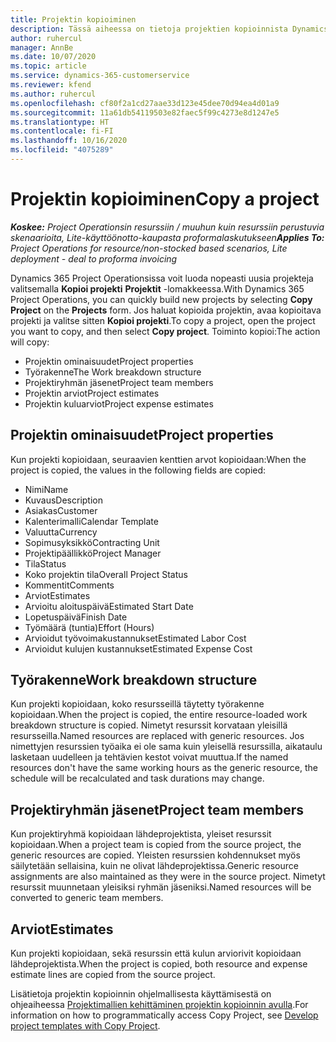 ```yaml
---
title: Projektin kopioiminen
description: Tässä aiheessa on tietoja projektien kopioinnista Dynamics 365 Project Operationsissa.
author: ruhercul
manager: AnnBe
ms.date: 10/07/2020
ms.topic: article
ms.service: dynamics-365-customerservice
ms.reviewer: kfend
ms.author: ruhercul
ms.openlocfilehash: cf80f2a1cd27aae33d123e45dee70d94ea4d01a9
ms.sourcegitcommit: 11a61db54119503e82faec5f99c4273e8d1247e5
ms.translationtype: HT
ms.contentlocale: fi-FI
ms.lasthandoff: 10/16/2020
ms.locfileid: "4075289"
---
```

# <a name="copy-a-project"></a><span data-ttu-id="a9af4-103">Projektin kopioiminen</span><span class="sxs-lookup"><span data-stu-id="a9af4-103">Copy a project</span></span>

<span data-ttu-id="a9af4-104">_**Koskee:** Project Operationsin resurssiin / muuhun kuin resurssiin perustuvia skenaarioita, Lite-käyttöönotto-kaupasta proformalaskutukseen_</span><span class="sxs-lookup"><span data-stu-id="a9af4-104">_**Applies To:** Project Operations for resource/non-stocked based scenarios, Lite deployment - deal to proforma invoicing_</span></span>

<span data-ttu-id="a9af4-105">Dynamics 365 Project Operationsissa voit luoda nopeasti uusia projekteja valitsemalla **Kopioi projekti** **Projektit** -lomakkeessa.</span><span class="sxs-lookup"><span data-stu-id="a9af4-105">With Dynamics 365 Project Operations, you can quickly build new projects by selecting **Copy Project** on the **Projects** form.</span></span> <span data-ttu-id="a9af4-106">Jos haluat kopioida projektin, avaa kopioitava projekti ja valitse sitten **Kopioi projekti**.</span><span class="sxs-lookup"><span data-stu-id="a9af4-106">To copy a project, open the project you want to copy, and then select **Copy project**.</span></span> <span data-ttu-id="a9af4-107">Toiminto kopioi:</span><span class="sxs-lookup"><span data-stu-id="a9af4-107">The action will copy:</span></span>

- <span data-ttu-id="a9af4-108">Projektin ominaisuudet</span><span class="sxs-lookup"><span data-stu-id="a9af4-108">Project properties</span></span>
- <span data-ttu-id="a9af4-109">Työrakenne</span><span class="sxs-lookup"><span data-stu-id="a9af4-109">The Work breakdown structure</span></span>
- <span data-ttu-id="a9af4-110">Projektiryhmän jäsenet</span><span class="sxs-lookup"><span data-stu-id="a9af4-110">Project team members</span></span>
- <span data-ttu-id="a9af4-111">Projektin arviot</span><span class="sxs-lookup"><span data-stu-id="a9af4-111">Project estimates</span></span>
- <span data-ttu-id="a9af4-112">Projektin kuluarviot</span><span class="sxs-lookup"><span data-stu-id="a9af4-112">Project expense estimates</span></span>

## <a name="project-properties"></a><span data-ttu-id="a9af4-113">Projektin ominaisuudet</span><span class="sxs-lookup"><span data-stu-id="a9af4-113">Project properties</span></span>

<span data-ttu-id="a9af4-114">Kun projekti kopioidaan, seuraavien kenttien arvot kopioidaan:</span><span class="sxs-lookup"><span data-stu-id="a9af4-114">When the project is copied, the values in the following fields are copied:</span></span>

- <span data-ttu-id="a9af4-115">Nimi</span><span class="sxs-lookup"><span data-stu-id="a9af4-115">Name</span></span>
- <span data-ttu-id="a9af4-116">Kuvaus</span><span class="sxs-lookup"><span data-stu-id="a9af4-116">Description</span></span>
- <span data-ttu-id="a9af4-117">Asiakas</span><span class="sxs-lookup"><span data-stu-id="a9af4-117">Customer</span></span>
- <span data-ttu-id="a9af4-118">Kalenterimalli</span><span class="sxs-lookup"><span data-stu-id="a9af4-118">Calendar Template</span></span>
- <span data-ttu-id="a9af4-119">Valuutta</span><span class="sxs-lookup"><span data-stu-id="a9af4-119">Currency</span></span>
- <span data-ttu-id="a9af4-120">Sopimusyksikkö</span><span class="sxs-lookup"><span data-stu-id="a9af4-120">Contracting Unit</span></span>
- <span data-ttu-id="a9af4-121">Projektipäällikkö</span><span class="sxs-lookup"><span data-stu-id="a9af4-121">Project Manager</span></span>
- <span data-ttu-id="a9af4-122">Tila</span><span class="sxs-lookup"><span data-stu-id="a9af4-122">Status</span></span>
- <span data-ttu-id="a9af4-123">Koko projektin tila</span><span class="sxs-lookup"><span data-stu-id="a9af4-123">Overall Project Status</span></span>
- <span data-ttu-id="a9af4-124">Kommentit</span><span class="sxs-lookup"><span data-stu-id="a9af4-124">Comments</span></span>
- <span data-ttu-id="a9af4-125">Arviot</span><span class="sxs-lookup"><span data-stu-id="a9af4-125">Estimates</span></span>
- <span data-ttu-id="a9af4-126">Arvioitu aloituspäivä</span><span class="sxs-lookup"><span data-stu-id="a9af4-126">Estimated Start Date</span></span>
- <span data-ttu-id="a9af4-127">Lopetuspäivä</span><span class="sxs-lookup"><span data-stu-id="a9af4-127">Finish Date</span></span>
- <span data-ttu-id="a9af4-128">Työmäärä (tuntia)</span><span class="sxs-lookup"><span data-stu-id="a9af4-128">Effort (Hours)</span></span>
- <span data-ttu-id="a9af4-129">Arvioidut työvoimakustannukset</span><span class="sxs-lookup"><span data-stu-id="a9af4-129">Estimated Labor Cost</span></span>
- <span data-ttu-id="a9af4-130">Arvioidut kulujen kustannukset</span><span class="sxs-lookup"><span data-stu-id="a9af4-130">Estimated Expense Cost</span></span>

## <a name="work-breakdown-structure"></a><span data-ttu-id="a9af4-131">Työrakenne</span><span class="sxs-lookup"><span data-stu-id="a9af4-131">Work breakdown structure</span></span>

<span data-ttu-id="a9af4-132">Kun projekti kopioidaan, koko resursseillä täytetty työrakenne kopioidaan.</span><span class="sxs-lookup"><span data-stu-id="a9af4-132">When the project is copied, the entire resource-loaded work breakdown structure is copied.</span></span> <span data-ttu-id="a9af4-133">Nimetyt resurssit korvataan yleisillä resursseilla.</span><span class="sxs-lookup"><span data-stu-id="a9af4-133">Named resources are replaced with generic resources.</span></span> <span data-ttu-id="a9af4-134">Jos nimettyjen resurssien työaika ei ole sama kuin yleisellä resurssilla, aikataulu lasketaan uudelleen ja tehtävien kestot voivat muuttua.</span><span class="sxs-lookup"><span data-stu-id="a9af4-134">If the named resources don't have the same working hours as the generic resource, the schedule will be recalculated and task durations may change.</span></span>

## <a name="project-team-members"></a><span data-ttu-id="a9af4-135">Projektiryhmän jäsenet</span><span class="sxs-lookup"><span data-stu-id="a9af4-135">Project team members</span></span>

<span data-ttu-id="a9af4-136">Kun projektiryhmä kopioidaan lähdeprojektista, yleiset resurssit kopioidaan.</span><span class="sxs-lookup"><span data-stu-id="a9af4-136">When a project team is copied from the source project, the generic resources are copied.</span></span> <span data-ttu-id="a9af4-137">Yleisten resurssien kohdennukset myös säilytetään sellaisina, kuin ne olivat lähdeprojektissa.</span><span class="sxs-lookup"><span data-stu-id="a9af4-137">Generic resource assignments are also maintained as they were in the source project.</span></span> <span data-ttu-id="a9af4-138">Nimetyt resurssit muunnetaan yleisiksi ryhmän jäseniksi.</span><span class="sxs-lookup"><span data-stu-id="a9af4-138">Named resources will be converted to generic team members.</span></span>

## <a name="estimates"></a><span data-ttu-id="a9af4-139">Arviot</span><span class="sxs-lookup"><span data-stu-id="a9af4-139">Estimates</span></span>

<span data-ttu-id="a9af4-140">Kun projekti kopioidaan, sekä resurssin että kulun arviorivit kopioidaan lähdeprojektista.</span><span class="sxs-lookup"><span data-stu-id="a9af4-140">When the project is copied, both resource and expense estimate lines are copied from the source project.</span></span> 

<span data-ttu-id="a9af4-141">Lisätietoja projektin kopioinnin ohjelmallisesta käyttämisestä on ohjeaiheessa [Projektimallien kehittäminen projektin kopioinnin avulla](dev-copy-project.md).</span><span class="sxs-lookup"><span data-stu-id="a9af4-141">For information on how to programmatically access Copy Project, see [Develop project templates with Copy Project](dev-copy-project.md).</span></span>
